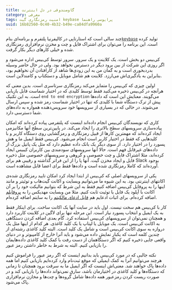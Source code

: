 ```yaml
---
title: گاوصندوقی در دل اینترنت
category: معرفی
tags: امنیت رمزنگاری گیت keybase پرایوسی راهنما
uuid: 16b82560-0c40-4b32-b49e-ca84dfa9960a
---
```


چند سالی است که استارتاپی در کالیفرنیا پلتفرم و برنامه‌ای بنام[`keybase`][کی‌بیس] تولید کرده است. این برنامه را می‌توان برای اشتراک فایل و چت و مخزن نرم‌افزاری رمزنگاری شده و خیلی کارهای دیگر بکار گرفت.

کی‌بیس دو بخش است. یک کلاینت و یک سرور. سرور توسط کی‌بیس اداره می‌شود و اگر روزی این شرکت از بین برود دیگر در دسترس نخواهد بود. ولی در حال حاضر وسیله بدردبخوری است و به گمان من به این زودی‌ها شاهد از کارافتادن آن نخواهیم بود، بنابراین به یادگیری‌اش می‌ارزد. کلاینت هم شامل موبایل و دستکتاپ و کامندلاین است.

اولین چیزی که کی‌بیس را متمایز می‌کند رمزنگاری سرتاسری است. بدین معنی که هرآنچه در کی‌بیس ذخیره می‌کنید فقط توسط کلیدی که در اختیار شماست قابل بازیابی است. به این تکنیک `end to end encryption` می‌گویند. معنایش این است که داده‌ها پیش از ترک دستگاه شما با کلیدی که تنها در اختیار شماست رمز شده و سپس ارسال می‌شوند. در حالی که در بسیاری از سرویسها خود سرویس‌دهنده همواره به داده‌های شما دسترسی دارد.

کاری که نویسندگان کی‌بیس انجام داده‌اند اینست که پلتفرمی پیاده کرده‌اند که امکان پیاده‌سازی سرویسهای سطح بالاتری را ایجاد می‌کند. در پایین‌ترین سطح آنها مکانیزمی ایجاد کرده‌اند که مهمترین کارها از قبیل رمزنگاری و رمزگشایی روی دستگاه کاربر و با کلیدهایی که فقط در اختیار کاربر است انجام می‌شود. کی‌بیس فقط ایمیل ما و هش پسورد را در اختیار دارد. از سوی دیگر یک بانک داده عظیم دارد که مثل یک پاتیل بزرگ از داده‌های غیرقابل فهم است. حالا آنها سرویسهای سودمندی بین کاربران کیبیس ایجاد کرده‌اند، مثلا اشتراک فایل و چت خصوصی و گروهی و سرویسهای خصوصی مثل ذخیره فایل و ایجاد مخزن گیت. آنها پا را از این فراتر گذاشته و رقیبی هم برای Slack بوجود آورده‌اند که کاملا رمزنگاری شده است و داده‌ها فقط برای اعضا قابل مشاهده است.

یکی از سرویسهای اصلی که کی‌بیس از ابتدا ایجاد کرد امکان تایید رمزنگاری شده‌ی اکانتهای اینترنتی بود. به این شیوه ما می‌توانیم وبسایت و اکانت گیت‌هاب و توئیتر و مانند اینها را به پروفایل کی‌بیس اضافه کنیم فقط به این شرط که بتوانیم مالیکت خود را بر آن اکانت با آپلود یک فایل یا توئیت ثابت کنیم. مثلا من وبسایت مهدیکس را به [پروفایلم][پروفایل] اضافه کرده‌ام. برای اثبات ادعایم هم [فایل ادعای مالکیتم][فایل‌مهدیکس] را به سایتم اضافه کرده‌ام.

کار با کی‌بیس هم سخت نیست. اول باید در سایت آنها یک اکانت ساخت. برای اینکار فقط به یک ایمیل و انتخاب پسورد نیاز است. این مرحله تنها برای لاگین در کلاینت کاربرد دارد و همچنان نمی‌توان از سرویسهای کی‌بیس استفاده کرد. گام بعدی اضافه کردن دستگاهی به اکانت کی‌بیس است. یک موبایل یا لپتاپ یا یک کلید کاغذی. هر کدام از اینها مثل یک دروازه به سوی اکانت کی‌بیس است و شامل یک کلید است. البته کلید کاغذی رشته‌ای از چندین کلمه است که یکبار نمایش داده می‌شود و باید آنرا خارج از کامپیوتر و در دنیای واقعی جایی ذخیره کنیم که اگر دستگاهمان از دست رفت با کمک کلید کاغذی داده‌هایمان را بازیابی کنیم. البته به شرط به خاطر داشتن رمز عبور.

نکته جالبی که در مورد کی‌بیس باید بدانیم اینست که اگر رمز عبور را فراموش کنیم هرچند می‌توانیم آنرا به کمک ایمیلی که موقع ثبت‌نام وارد کرده‌ایم بازیابی کنیم اما همه داده‌ها پاک خواهند شد. معنی‌اش اینست که اگر ایمیل ما به سرقت برود همچنان تا زمانی که دستگاه‌ها و کلید کاغذی در اختیارمان باشد، سارق نمی‌تواند داده‌ها را بازیابی کند و در صورت ریست کردن رمزعبور همه داده‌ها شامل گروه‌ها و چت‌ها و مخازن نرم‌افزاری پاک می‌شود. 


[کی‌بیس]: https://keybase.io/
[پروفایل]: https://keybase.io/mehdisadeghi
[فایل‌مهدیکس]: keybase.txt
